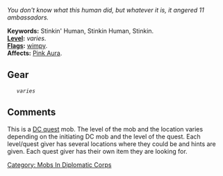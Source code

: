 *You don't know what this human did, but whatever it is, it angered 11
ambassadors.*

**Keywords:** Stinkin' Human, Stinkin Human, Stinkin.  
**[Level](Level.md "wikilink"):** *varies*.  
**[Flags](:Category:_Mob_Types.md "wikilink"):**
[wimpy](Wimpy_Mobs.md "wikilink").  
**Affects:** [Pink Aura](Pink_Aura "wikilink").  

## Gear

`   `*`varies`*

## Comments

This is a [DC quest](Diplomatic_Corps.md "wikilink") mob. The level of
the mob and the location varies depending on the initiating DC mob and
the level of the quest. Each level/quest giver has several locations
where they could be and hints are given. Each quest giver has their own
item they are looking for.

[Category: Mobs In Diplomatic
Corps](Category:_Mobs_In_Diplomatic_Corps "wikilink")
